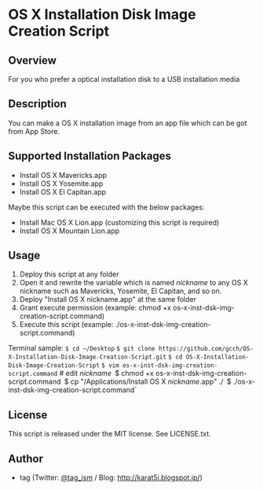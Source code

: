 # OS X Installation Disk Image Creation Script

## Overview
For you who prefer a optical installation disk to a USB installation media

## Description
You can make a OS X installation image from an app file which can be got from App Store.

## Supported Installation Packages
* Install OS X Mavericks.app
* Install OS X Yosemite.app
* Install OS X El Capitan.app

Maybe this script can be executed with the below packages:
* Install Mac OS X Lion.app (customizing this script is required)
* Install OS X Mountain Lion.app

## Usage
1. Deploy this script at any folder
2. Open it and rewrite the variable which is named *nickname* to any OS X nickname such as Mavericks, Yosemite, El Capitan, and so on.
3. Deploy "Install OS X nickname.app" at the same folder
4. Grant execute permission (example: chmod +x os-x-inst-dsk-img-creation-script.command)
5. Execute this script (example: ./os-x-inst-dsk-img-creation-script.command)

Terminal sample:
`$ cd ~/Desktop`
`$ git clone https://github.com/gcch/OS-X-Installation-Disk-Image-Creation-Script.git`
`$ cd OS-X-Installation-Disk-Image-Creation-Script`
`$ vim os-x-inst-dsk-img-creation-script.command`      # edit *nickname*`
`$ chmod +x os-x-inst-dsk-img-creation-script.command`
`$ cp "/Applications/Install OS X *nickname*.app" ./`
`$ ./os-x-inst-dsk-img-creation-script.command`

## License
This script is released under the MIT license. See LICENSE.txt.

## Author
* tag (Twitter: [@tag_ism](https://twitter.com/tag_ism "tag (@tag_ism) | Twitter") / Blog: http://karat5i.blogspot.jp/)
